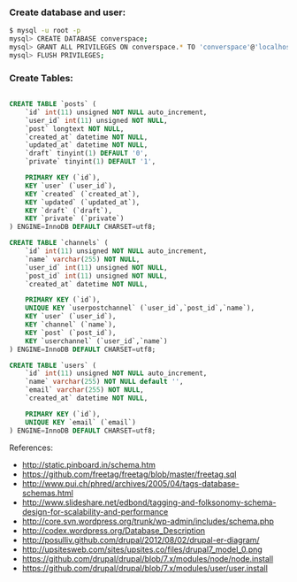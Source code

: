 
### Create database and user:
```bash
$ mysql -u root -p
mysql> CREATE DATABASE converspace;
mysql> GRANT ALL PRIVILEGES ON converspace.* TO 'converspace'@'localhost' IDENTIFIED BY 'password';
mysql> FLUSH PRIVILEGES;
```

### Create Tables:
```sql

CREATE TABLE `posts` (
	`id` int(11) unsigned NOT NULL auto_increment,
	`user_id` int(11) unsigned NOT NULL,
	`post` longtext NOT NULL,
	`created_at` datetime NOT NULL,
	`updated_at` datetime NOT NULL,
	`draft` tinyint(1) DEFAULT '0',
	`private` tinyint(1) DEFAULT '1',

	PRIMARY KEY (`id`),
	KEY `user` (`user_id`),
	KEY `created` (`created_at`),
	KEY `updated` (`updated_at`),
	KEY `draft` (`draft`),
	KEY `private` (`private`)
) ENGINE=InnoDB DEFAULT CHARSET=utf8;

CREATE TABLE `channels` (
	`id` int(11) unsigned NOT NULL auto_increment,
	`name` varchar(255) NOT NULL,
	`user_id` int(11) unsigned NOT NULL,
	`post_id` int(11) unsigned NOT NULL,
	`created_at` datetime NOT NULL,

	PRIMARY KEY (`id`),
	UNIQUE KEY `userpostchannel` (`user_id`,`post_id`,`name`),
	KEY `user` (`user_id`),
	KEY `channel` (`name`),
	KEY `post` (`post_id`),
	KEY `userchannel` (`user_id`,`name`)
) ENGINE=InnoDB DEFAULT CHARSET=utf8;

CREATE TABLE `users` (
	`id` int(11) unsigned NOT NULL auto_increment,
	`name` varchar(255) NOT NULL default '',
	`email` varchar(255) NOT NULL,
	`created_at` datetime NOT NULL,

	PRIMARY KEY (`id`),
	UNIQUE KEY `email` (`email`)
) ENGINE=InnoDB DEFAULT CHARSET=utf8;

```

References:
* http://static.pinboard.in/schema.htm
* https://github.com/freetag/freetag/blob/master/freetag.sql
* http://www.pui.ch/phred/archives/2005/04/tags-database-schemas.html
* http://www.slideshare.net/edbond/tagging-and-folksonomy-schema-design-for-scalability-and-performance
* http://core.svn.wordpress.org/trunk/wp-admin/includes/schema.php
* http://codex.wordpress.org/Database_Description
* http://posulliv.github.com/drupal/2012/08/02/drupal-er-diagram/
* http://upsitesweb.com/sites/upsites.co/files/drupal7_model_0.png
* https://github.com/drupal/drupal/blob/7.x/modules/node/node.install
* https://github.com/drupal/drupal/blob/7.x/modules/user/user.install